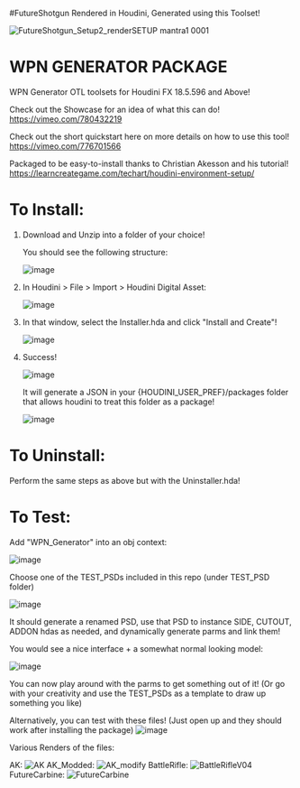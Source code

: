 #FutureShotgun Rendered in Houdini, Generated using this Toolset!

![FutureShotgun_Setup2_renderSETUP mantra1 0001](https://user-images.githubusercontent.com/59757164/207116271-09e9e082-59e3-4a39-b38f-20ead954351b.png)



# WPN GENERATOR PACKAGE
 
WPN Generator OTL toolsets for Houdini FX 18.5.596 and Above!

Check out the Showcase for an idea of what this can do! 
https://vimeo.com/780432219

Check out the short quickstart here on more details on how to use this tool!
https://vimeo.com/776701566

Packaged to be easy-to-install thanks to Christian Akesson and his tutorial!
https://learncreategame.com/techart/houdini-environment-setup/



# To Install:

1. Download and Unzip into a folder of your choice!

   You should see the following structure:

   ![image](https://user-images.githubusercontent.com/59757164/204878762-a7a11d1d-cf51-417e-8690-4cedaa3c0ef7.png)

2. In Houdini > File > Import > Houdini Digital Asset:

   ![image](https://user-images.githubusercontent.com/59757164/196758971-b4df2657-4671-4594-a917-bf081190f999.png)

3. In that window, select the Installer.hda and click "Install and Create"!

   ![image](https://user-images.githubusercontent.com/59757164/196759119-b83d2da3-bb2c-411e-9d4d-7b8af0d7ac2d.png)

4. Success!

   ![image](https://user-images.githubusercontent.com/59757164/196759185-7edf5855-574c-4d3b-b4b5-83b2c5fdd443.png)

   It will generate a JSON in your {HOUDINI_USER_PREF}/packages folder that allows houdini to treat this folder as a package!

   ![image](https://user-images.githubusercontent.com/59757164/196759456-65c2cfd0-6f14-4c63-9f9b-5c64723f97cf.png)


# To Uninstall:
Perform the same steps as above but with the Uninstaller.hda!

# To Test:

Add "WPN_Generator" into an obj context:

![image](https://user-images.githubusercontent.com/59757164/171493149-6c9ac786-f53e-4a3c-900a-8ff678ac1ccc.png)

Choose one of the TEST_PSDs included in this repo (under TEST_PSD folder)

![image](https://user-images.githubusercontent.com/59757164/171493304-e54555c6-c8a9-4c82-a657-7caf9ccc9fbb.png)

It should generate a renamed PSD, use that PSD to instance SIDE, CUTOUT, ADDON hdas as needed, and dynamically generate parms and link them!

You would see a nice interface + a somewhat normal looking model:

![image](https://user-images.githubusercontent.com/59757164/171493973-bc793129-4d97-4561-b91d-4926aec0a283.png)

You can now play around with the parms to get something out of it! (Or go with your creativity and use the TEST_PSDs as a template to draw up something you like)

Alternatively, you can test with these files! (Just open up and they should work after installing the package)
![image](https://user-images.githubusercontent.com/59757164/204879372-0d298656-e083-4e4a-8702-91a49cb3e6bb.png)

Various Renders of the files:

AK:
![AK](https://user-images.githubusercontent.com/59757164/204882246-91340fea-4579-423a-9fc3-fe02a085d986.png)
AK_Modded:
![AK_modify](https://user-images.githubusercontent.com/59757164/204882379-488ee9fb-70a5-4df4-930e-6bbe373335a5.png)
BattleRifle:
![BattleRifleV04](https://user-images.githubusercontent.com/59757164/204883788-8a911656-2879-4930-915b-b6f39275d3fd.png)
FutureCarbine:
![FutureCarbine](https://user-images.githubusercontent.com/59757164/204883863-82588d17-79a3-4463-a706-ec715e25f9cd.png)

